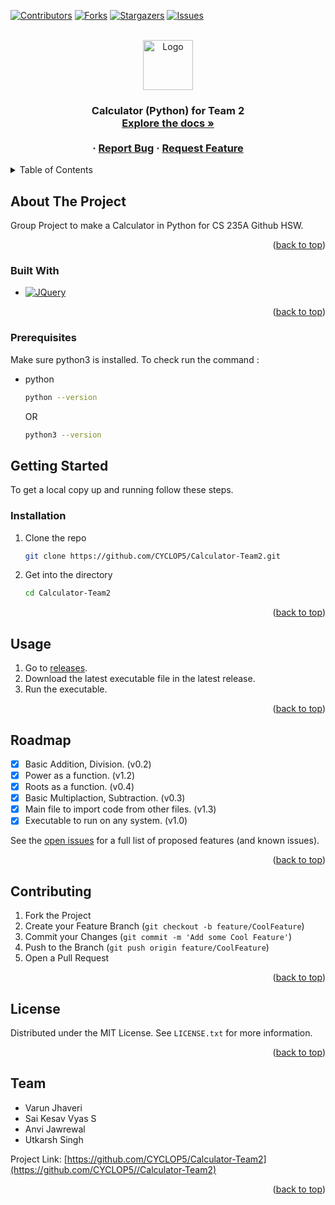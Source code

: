 
<a name="readme-top"></a>



[![Contributors][contributors-shield]][contributors-url]
[![Forks][forks-shield]][forks-url]
[![Stargazers][stars-shield]][stars-url]
[![Issues][issues-shield]][issues-url]





<!-- PROJECT LOGO -->
<br />
<div align="center">
  <a href="https://github.com/CYCLOP5/Calculator-Tean2">
    <img src="https://cdn2.iconfinder.com/data/icons/ios7-inspired-mac-icon-set/512/Calculator_512.png" alt="Logo" width="80" height="80">
  </a>

<h3 align="center"Calculator for Team 2</h3>

  <p align="center">
    Calculator (Python) for Team 2
    <br />
    <a href="https://github.com/CYCLOP5/Calculator-Team2"><strong>Explore the docs »</strong></a>
    <br />
    <br />
 <!--    <a href="https://github.com/CYCLOP5/Calculator-Team2">View Demo</a> -->
    ·
    <a href="https://github.com/CYCLOP5/Calculator-Team2/issues">Report Bug</a>
    ·
    <a href="https://github.com/CYCLOP5/Calculator-Team2/issues">Request Feature</a>
  </p>
</div>



<!-- TABLE OF CONTENTS -->
<details>
  <summary>Table of Contents</summary>
  <ol>
    <li>
      <a href="#about-the-project">About The Project</a>
      <ul>
        <li><a href="#built-with">Built With</a></li>
      </ul>
    </li>
    <li>
      <a href="#getting-started">Getting Started</a>
      <ul>
        <li><a href="#prerequisites">Prerequisites</a></li>
        <li><a href="#installation">Installation</a></li>
      </ul>
    </li>
    <li><a href="#usage">Usage</a></li>
    <li><a href="#roadmap">Roadmap</a></li>
    <li><a href="#contributing">Contributing</a></li>
    <li><a href="#license">License</a></li>
    <li><a href="#team">Team</a></li>
  </ol>
</details>



<!-- ABOUT THE PROJECT -->
## About The Project

Group Project to make a Calculator in Python for CS 235A Github HSW.

<p align="right">(<a href="#readme-top">back to top</a>)</p>



### Built With

<!--* [![Next][Next.js]][Next-url]
* [![React][React.js]][React-url]
* [![Vue][Vue.js]][Vue-url]
* [![Angular][Angular.io]][Angular-url]
* [![Svelte][Svelte.dev]][Svelte-url]
* [![Laravel][Laravel.com]][Laravel-url]
* [![Bootstrap][Bootstrap.com]][Bootstrap-url]-->
* [![JQuery][Python.com]][Python-url]

<p align="right">(<a href="#readme-top">back to top</a>)</p>



<!-- GETTING STARTED -->
### Prerequisites

 Make sure python3 is installed. To check run the command :
* python
  ```sh
  python --version
  ``` 
  OR 
  ```sh
  python3 --version
  ```
  
## Getting Started

To get a local copy up and running follow these steps.

### Installation

1. Clone the repo
   ```sh
   git clone https://github.com/CYCLOP5/Calculator-Team2.git
   ```
2. Get into the directory
    ```sh
    cd Calculator-Team2
   ```

<p align="right">(<a href="#readme-top">back to top</a>)</p>



<!-- USAGE EXAMPLES -->
## Usage

1. Go to [releases].
2. Download the latest executable file in the latest release.
3. Run the executable.

<p align="right">(<a href="#readme-top">back to top</a>)</p>



<!-- ROADMAP -->
## Roadmap

- [x] Basic Addition, Division. (v0.2)
- [x] Power as a function. (v1.2)
- [x] Roots as a function. (v0.4)
- [x] Basic Multiplaction, Subtraction. (v0.3)
- [x] Main file to import code from other files.  (v1.3)
- [x] Executable to run on any system. (v1.0)

See the [open issues](https://github.com/CYCLOP5/Calculator-Team2/issues) for a full list of proposed features (and known issues).

<p align="right">(<a href="#readme-top">back to top</a>)</p>



<!-- CONTRIBUTING -->
## Contributing


1. Fork the Project
2. Create your Feature Branch (`git checkout -b feature/CoolFeature`)
3. Commit your Changes (`git commit -m 'Add some Cool Feature'`)
4. Push to the Branch (`git push origin feature/CoolFeature`)
5. Open a Pull Request

<p align="right">(<a href="#readme-top">back to top</a>)</p>



<!-- LICENSE -->
## License

Distributed under the MIT License. See `LICENSE.txt` for more information.

<p align="right">(<a href="#readme-top">back to top</a>)</p>



<!-- Team -->
## Team

* Varun Jhaveri
* Sai Kesav Vyas S
* Anvi Jawrewal
* Utkarsh Singh

Project Link: [https://github.com/CYCLOP5/Calculator-Team2](https://github.com/CYCLOP5//Calculator-Team2)

<p align="right">(<a href="#readme-top">back to top</a>)</p>






<!-- MARKDOWN LINKS & IMAGES -->
<!-- https://www.markdownguide.org/basic-syntax/#reference-style-links -->
[contributors-shield]: https://img.shields.io/github/contributors/CYCLOP5/Calculator-Team2.svg?style=for-the-badge
[contributors-url]: https://github.com/CYCLOP5/Calculator-Team2/graphs/contributors
[forks-shield]: https://img.shields.io/github/forks/CYCLOP5/Calculator-Team2.svg?style=for-the-badge
[forks-url]: https://github.com/CYCLOP5/Calculator-Team2/network/members
[stars-shield]: https://img.shields.io/github/stars/CYCLOP5/Calculator-Team2.svg?style=for-the-badge
[stars-url]: https://github.com/CYCLOP5/Calculator-Team2/stargazers
[issues-shield]: https://img.shields.io/github/issues/CYCLOP5/Calculator-Team2.svg?style=for-the-badge
[issues-url]: https://github.com/CYCLOP5/Calculator-Team2/issues
[license-shield]: https://img.shields.io/github/license/CYCLOP5/Calculator-Team2.svg?style=for-the-badge
[license-url]: https://github.com/CYCLOP5/Calculator-Team2/blob/master/LICENSE.txt
[product-screenshot]: images/screenshot.png
[Python.com]: https://www.python.org/static/img/python-logo.png
[Python-url]: https://www.python.org/
[releases]: https://github.com/CYCLOP5/Calculator-Team2/releases
